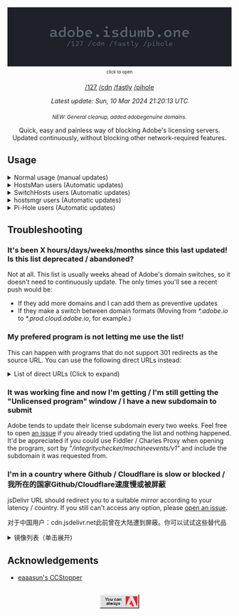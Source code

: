 <div align="center">
  <a href=https://adobe.isdumb.one><img src="https://github.com/ignaciocastro/adobe-is-dumb/blob/assets/header.jpg?raw=true"></a>
  <sub><sup>click to open</sup></sub>


[/127](https://adobe.isdumb.one/127 "Alternative using 127.0.0.1 instead of 0.0.0.0") [/cdn](https://adobe.isdumb.one/cdn "Served from jsDelivr") [/fastly](https://adobe.isdumb.one/fastly "Served from jsDelivr's Fastly mirror (对中国用户有用)") [/pihole](https://adobe.isdumb.one/pihole "Optimized for Pi-hole users (No IP before domain)")

_Latest update: Sun, 10 Mar 2024 21:20:13 UTC_

<sub>_NEW: General cleanup, added adobegenuine domains._</sub>


Quick, easy and painless way of blocking Adobe's licensing servers. Updated continuously, without blocking other network-required features.</div>


## Usage

<details>
<summary>Normal usage (manual updates)</summary>

- Copy the contents from the list to your hosts file, located in C:/Windows/System32/drivers/etc/hosts.
</details>

<details>
    <summary>HostsMan users (Automatic updates)</summary>

- HostsMan users can't use CDN / Pi-hole URLs because of the program's request headers requirements.

1. Open HostsMan as Administrator
2. Click on Hosts > Manage Update Sources -> Add source
3. Fill with the following information
    - Name: Adobe is dumb
    - File name or URL: https://adobe.isdumb.one or https://adobe.isdumb.one/127
    - Name of hosts file: Leave blank
    - Import Comments: Enabled
    - Import Possible Hijacks: Use global settings
4. Click on OK > Close > Configure Updater
5. Check "Automatically check and download new hosts file updates", Apply > Ok
6. Click on "Check for Updates"
</details>

<details>
    <summary>SwitchHosts users (Automatic updates)</summary>

1. Open SwitchHosts as administrator
2. Click on + > Select Hosts type as "Remote"
3. Fill with the following information
    - Hosts title: Adobe is dumb
    - File name or URL: Any URL available at the beggining (CDNs included)
    - Auto refresh: 24 hours if using normal URLs, 1 hour if using CDNs
4. Click on OK > Right click on the name > Refresh
5. Click on the toggle to enable it
</details>

<details>
    <summary>hostsmgr users (Automatic updates)</summary>

1. Add your prefered URL to hosts_sources.dat
2. Run hostsmgr to update
</details>

<details>
    <summary>Pi-Hole users (Automatic updates)</summary>

1. Open the Pi-hole dashboard > Adlists
2. Fill with the following information
    - Address: https://adobe.isdumb.one/pihole
    - Comment: Adobe is dumb
3. Click "Add", then run `pihole -g` or update gravity online.
</details>

## Troubleshooting
### It's been X hours/days/weeks/months since this last updated! Is this list deprecated / abandoned?
Not at all. This list is usually weeks ahead of Adobe's domain switches, so it doesn't need to continuously update. The only times you'll see a recent push would be:
- If they add more domains and I can add them as preventive updates
- If they make a switch between domain formats (Moving from _*.adobe.io_ to _*.prod.cloud.adobe.io_, for example.)

### My prefered program is not letting me use the list!
This can happen with programs that do not support 301 redirects as the source URL. You can use the following direct URLs instead:

<details>
    <summary>List of direct URLs (Click to expand)</summary>

- Default: https://adobe.isdumb.one/list.txt
- Alternative (127.0.0.1): https://adobe.isdumb.one/127.txt
- CDN: https://cdn.jsdelivr.net/gh/ignaciocastro/adobe-is-dumb@latest/list.txt
- Fastly: https://fastly.jsdelivr.net/gh/ignaciocastro/adobe-is-dumb@latest/list.txt
- Pihole: https://adobe.isdumb.one/pihole.txt
</details>

### It was working fine and now I'm getting / I'm still getting the "Unlicensed program" window / I have a new subdomain to submit
Adobe tends to update their license subdomain every two weeks. Feel free to open [an issue](https://github.com/ignaciocastro/adobe-is-dumb/issues/new) if you already tried updating the list and nothing happened. It'd be appreciated if you could use Fiddler / Charles Proxy when opening the program, sort by _"/integritychecker/machineevents/v1"_ and include the subdomain it was requested from.

### I'm in a country where Github / Cloudflare is slow or blocked / 我所在的国家Github/Cloudflare速度慢或被屏蔽
jsDelivr URL should redirect you to a suitable mirror according to your latency / country. If you still can't access any option, please [open an issue](https://github.com/ignaciocastro/adobe-is-dumb/issues/new).

对于中国用户：cdn.jsdelivr.net此前曾在大陆遭到屏蔽。你可以试试这些替代品
<details>
    <summary>镜像列表（单击展开)</summary>
    
- Fastly镜像: [违约](https://fastly.jsdelivr.net/gh/ignaciocastro/adobe-is-dumb@latest/list.txt) | [备选方案（127.0.0.1)](https://fastly.jsdelivr.net/gh/ignaciocastro/adobe-is-dumb@latest/127.txt) | [Pi-hole](https://fastly.jsdelivr.net/gh/ignaciocastro/adobe-is-dumb@latest/pihole.txt)
- Gcore镜像: [违约](https://gcore.jsdelivr.net/gh/ignaciocastro/adobe-is-dumb@latest/list.txt) | [备选方案（127.0.0.1)](https://gcore.jsdelivr.net/gh/ignaciocastro/adobe-is-dumb@latest/127.txt) | [Pi-hole](https://gcore.jsdelivr.net/gh/ignaciocastro/adobe-is-dumb@latest/pihole.txt)
- Quantil镜像: [违约](https://quantil.jsdelivr.net/gh/ignaciocastro/adobe-is-dumb@latest/list.txt) | [备选方案（127.0.0.1)](https://quantil.jsdelivr.net/gh/ignaciocastro/adobe-is-dumb@latest/127.txt) | [Pi-hole](https://quantil.jsdelivr.net/gh/ignaciocastro/adobe-is-dumb@latest/pihole.txt)
- Ghproxy: [违约](https://gh-proxy.com/https://raw.githubusercontent.com/ignaciocastro/adobe-is-dumb/main/list.txt) | [备选方案（127.0.0.1)](https://gh-proxy.com/https://raw.githubusercontent.com/ignaciocastro/adobe-is-dumb/main/127.txt) | [Pi-hole](https://gh-proxy.com/https://raw.githubusercontent.com/ignaciocastro/adobe-is-dumb/main/pihole.txt)
</details>

## Acknowledgements
 - [eaaasun's CCStopper](https://github.com/eaaasun/CCStopper/)
##
 <div align="center"><img src="https://github.com/ignaciocastro/adobe-is-dumb/blob/assets/adobe.png?raw=true"></div>
